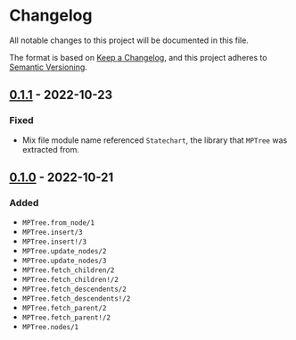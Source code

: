 # Changelog

All notable changes to this project will be documented in this file.

The format is based on [Keep a Changelog](https://keepachangelog.com/en/1.0.0/),
and this project adheres to [Semantic Versioning](https://semver.org/spec/v2.0.0.html).

## [0.1.1] - 2022-10-23

### Fixed

* Mix file module name referenced `Statechart`, the library that `MPTree` was extracted from.

## [0.1.0] - 2022-10-21

### Added

* `MPTree.from_node/1`
* `MPTree.insert/3`
* `MPTree.insert!/3`
* `MPTree.update_nodes/2`
* `MPTree.update_nodes/3`
* `MPTree.fetch_children/2`
* `MPTree.fetch_children!/2`
* `MPTree.fetch_descendents/2`
* `MPTree.fetch_descendents!/2`
* `MPTree.fetch_parent/2`
* `MPTree.fetch_parent!/2`
* `MPTree.nodes/1`

[0.1.1]: https://github.com/jonathanchukinas/modified_preorder_tree/compare/v0.1.0...v0.1.1
[0.1.0]: https://github.com/jonathanchukinas/modified_preorder_tree/releases/tag/v0.1.0
